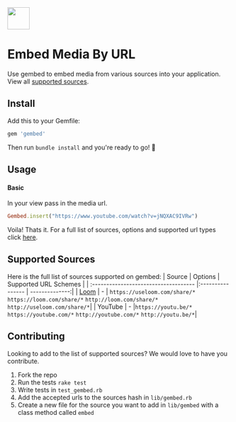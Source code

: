 <img src="https://user-images.githubusercontent.com/25507937/80151380-dc4d9900-85b1-11ea-94c8-1195d823ef67.png" height=50>

# Embed Media By URL
Use gembed to embed media from various sources into your application. View all [supported sources](https://github.com/iJohnPaul/gembed/wiki/Supported-Sources). 

## Install
Add this to your Gemfile:
```ruby
gem 'gembed'
```
Then run `bundle install` and you're ready to go! 🎉

## Usage
#### Basic
In your view pass in the media url.
```ruby
Gembed.insert("https://www.youtube.com/watch?v=jNQXAC9IVRw")
```

Voila! Thats it. For a full list of sources, options and supported url types click [here](https://github.com/iJohnPaul/gembed/wiki/Supported-Sources).
  
## Supported Sources
Here is the full list of sources supported on gembed:
| Source                                | Options          | Supported URL Schemes |
| :------------------------------------ |:---------------- | --------------:|
| [Loom](www.loom.com/)                 | -                | `https://useloom.com/share/*` `https://loom.com/share/*` `http://loom.com/share/*` `http://useloom.com/share/*`|
| YouTube | - |`https://youtu.be/*` `https://youtube.com/*` `http://youtube.com/*` `http://youtu.be/*`|

## Contributing
Looking to add to the list of supported sources? We would love to have you contribute.
1. Fork the repo
2. Run the tests `rake test`
3. Write tests in `test_gembed.rb`
4. Add the accepted urls to the sources hash in `lib/gembed.rb`
5. Create a new file for the source you want to add in `lib/gembed` with a class method called `embed`
